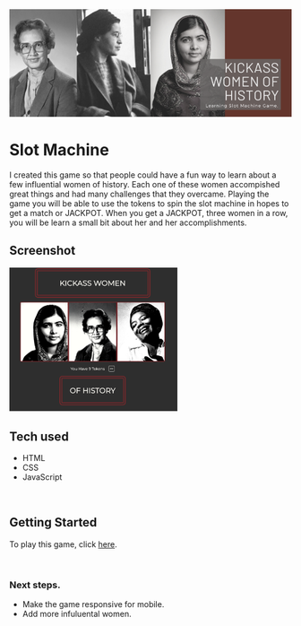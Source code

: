 <img src="images/logo.png" width=1000 display=center/>

# Slot Machine 

<p> I created this game so that people could have a fun way to learn about a few influential women of history. Each one of these women accompished great things and had many challenges that they overcame. Playing the game you will be able to use the tokens to spin the slot machine in hopes to get a match or JACKPOT. When you get a JACKPOT, three women in a row, you will be learn a small bit about her and her accomplishments.</p>

## Screenshot

<img src="images/screenshot.png" width=300 alt="screenshot of game"/>

<br>

## Tech used

* HTML
* CSS
* JavaScript

<br>

## Getting Started 

To play this game, click [here]().

<br>

### Next steps.

* Make the game responsive for mobile.
* Add more infuluental women.

